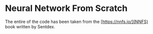 # Neural Network From Scratch

The entire of the code has been taken from the [https://nnfs.io/](NNFS) book written by Sentdex.